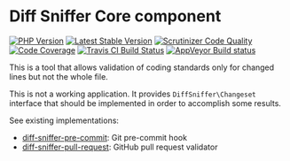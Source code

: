 Diff Sniffer Core component
===========================

[![PHP Version](https://img.shields.io/badge/php-%5E7.1-blue.svg)](https://packagist.org/packages/morozov/diff-sniffer-core)
[![Latest Stable Version](https://poser.pugx.org/morozov/diff-sniffer-core/v/stable)](https://packagist.org/packages/morozov/diff-sniffer-core)
[![Scrutinizer Code Quality](https://scrutinizer-ci.com/g/morozov/diff-sniffer-core/badges/quality-score.png)](https://scrutinizer-ci.com/g/morozov/diff-sniffer-core/)
[![Code Coverage](https://scrutinizer-ci.com/g/morozov/diff-sniffer-core/badges/coverage.png)](https://scrutinizer-ci.com/g/morozov/diff-sniffer-core/)
[![Travis CI Build Status](https://travis-ci.org/morozov/diff-sniffer-core.png)](https://travis-ci.org/morozov/diff-sniffer-core)
[![AppVeyor Build status](https://ci.appveyor.com/api/projects/status/fa9mr4yg36pf1kgc?svg=true)](https://ci.appveyor.com/project/morozov/diff-sniffer-core)

This is a tool that allows validation of coding standards only for changed lines but not the whole file.

This is not a working application. It provides `DiffSniffer\Changeset` interface that should be implemented in order to accomplish some results.

See existing implementations:
* [diff-sniffer-pre-commit](https://github.com/morozov/diff-sniffer-pre-commit): Git pre-commit hook
* [diff-sniffer-pull-request](https://github.com/morozov/diff-sniffer-pull-request): GitHub pull request validator

